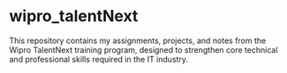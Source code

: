 # wipro_talentNext
This repository contains my assignments, projects, and notes from the Wipro TalentNext training program, designed to strengthen core technical and professional skills required in the IT industry.
